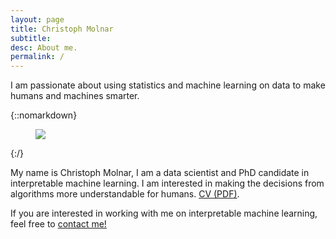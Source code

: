 ```yaml
---
layout: page
title: Christoph Molnar
subtitle:
desc: About me.
permalink: /
---
```


<div class="pretty-links">

<div class="lead lead-about">I am passionate about using statistics and
machine learning on data to make humans and machines smarter.
</div>
</div>

{::nomarkdown}
<figure class="site-profile">
    <img src="{{ site.baseurl }}/assets/img/profile-photo2.png">
</figure>
{:/}


My name is Christoph Molnar, I am a data scientist and PhD candidate in interpretable machine learning. I am  interested in making the decisions from algorithms more understandable for humans. [CV (PDF)](https://www.dropbox.com/s/ixlm39ufuwoy7wc/cv-christoph-molnar.pdf?dl=1).



If you are interested in working with me on interpretable machine learning, feel free to [contact me!](/collaboration)
